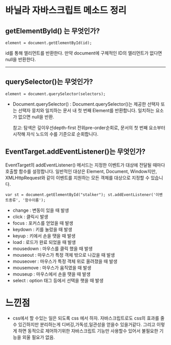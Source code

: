 # 바닐라 자바스크립트 메소드 정리
## getElementById() 는 무엇인가?
    element = document.getElementById(id);
id를 통해 엘리먼트를 반환한다. 만약 document에 구체적인 ID의 엘리먼트가 없다면 null을 반환한다.

---

## querySelector()는 무엇인가?
    element = document.querySelector(selectors);

- Document.querySelector() : Document.querySelector()는 제공한 선택자 또는 선택자 뭉치와 일치하는 문서 내 첫 번째 Element를 반환합니다. 일치하는 요소가 없으면 null을 반환.
    
    
    참고: 탐색은 깊이우선depth-first 전위pre-order순회로, 문서의 첫 번째 요소부터 시작해 자식 노드의 수를 기준으로 순회합니다.

## EventTarget.addEventListener()는 무엇인가?
EventTarget의 addEventListener() 메서드는 지정한 이벤트가 대상에 전달될 때마다 호출할 함수를 설정합니다. 일반적인 대상은 Element, Document, Window지만, XMLHttpRequest와 같이 이벤트를 지원하는 모든 객체를 대상으로 지정할 수 있습니다.

    var st = document.getElementById("stalker"); st.addEventListener('이벤트종류', '함수이름');

- change : 변동이 있을 때 발생 
- click : 클릭시 발생 
- focus : 포커스를 얻었을 때 발생
- keydown : 키를 눌렀을 때 발생 
- keyup : 키에서 손을 땟을 때 발생 
- load : 로드가 완료 되었을 때 발생 
- mousedown : 마우스를 클릭 했을 때 발생
- mouseout : 마우스가 특정 객체 밖으로 나갔을 때 발생 
- mouseover : 마우스가 특정 객체 위로 올려졌을 때 발생 
- mousemove : 마우스가 움직였을 때 발생 
- mouseup : 마우스에서 손을 땟을 때 발생 
- select : option 태그 등에서 선택을 햇을 때 발생 

# 느낀점
- css에서 할 수있는 일은 되도록 css 에서 하자. 자바스크립트로도 css의 효과를 줄수 있긴하지만 분리하는게 디버깅,가독성,일관성을 얻을수 있을거같다. 그리고 이렇게 하면 동적으로 제어하기위한 자바스크립트 기능만 사용할수 있어서 불필요한 기능을 외울 필요가 없음.
